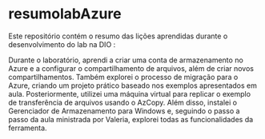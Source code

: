 # resumolabAzure
Este repositório contém o resumo das lições aprendidas durante o desenvolvimento do lab na DIO : 

Durante o laboratório, aprendi a criar uma conta de armazenamento no Azure e a configurar o compartilhamento de arquivos, além de criar novos compartilhamentos. Também explorei o processo de migração para o Azure, criando um projeto prático baseado nos exemplos apresentados em aula. Posteriormente, utilizei uma máquina virtual para replicar o exemplo de transferência de arquivos usando o AzCopy. Além disso, instalei o Gerenciador de Armazenamento para Windows e, seguindo o passo a passo da aula ministrada por Valeria, explorei todas as funcionalidades da ferramenta.
